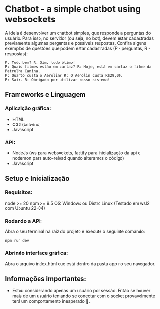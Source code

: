 # Chatbot - a simple chatbot using websockets

A ideia é desenvolver um chatbot simples, que responde a perguntas do usuário. Para isso, no servidor (ou seja, no bot), devem estar cadastradas previamente algumas perguntas e possíveis respostas. Confira alguns exemplos de questões que podem estar cadastradas (P - perguntas, R - respostas):

    P: Tudo bem? R: Sim, tudo ótimo!
    P: Quais filmes estão em cartaz? R: Hoje, está em cartaz o filme da Patrulha Canina.
    P: Quanto custa o Aerolin? R: O Aerolin custa R$29,00.
    P: Sair. R: Obrigado por utilizar nosso sistema!

## Frameworks e Linguagem
### Aplicalção gráfica: 
- HTML 
- CSS (tailwind)
- Javascript
### API: 
- NodeJs (ws para websockets, fastify para inicialização da api e nodemon para auto-reload quando alteramos o código)
- Javascript

## Setup e Inicialização
### Requisitos: 
node >= 20
npm >= 9.5
OS: Windows ou Distro Linux (Testado em wsl2 com Ubuntu 22-04)

### Rodando a API:
Abra o seu terminal na raiz do projeto e execute o seguinte comando:
```sh
npm run dev
```

### Abrindo interface gráfica:
Abra o arquivo index.html que está dentro da pasta app no seu navegador.

## Informações importantes:
- Estou considerando apenas um usuário por sessão. Então se houver mais de um usuário tentando se conectar com o socket provavelmente terá um comportamento inesperado 🤡.